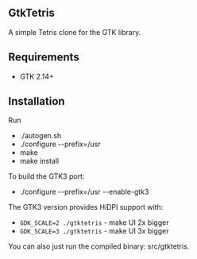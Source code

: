 ## GtkTetris

A simple Tetris clone for the GTK library.

## Requirements

- GTK 2.14+

## Installation

Run

- ./autogen.sh
- ./configure --prefix=/usr
- make
- make install

To build the GTK3 port:

- ./configure --prefix=/usr --enable-gtk3

The GTK3 version provides HiDPI support with:

- `GDK_SCALE=2 ./gtktetris` - make UI 2x bigger
- `GDK_SCALE=3 ./gtktetris` - make UI 3x bigger

You can also just run the compiled binary: src/gtktetris.
